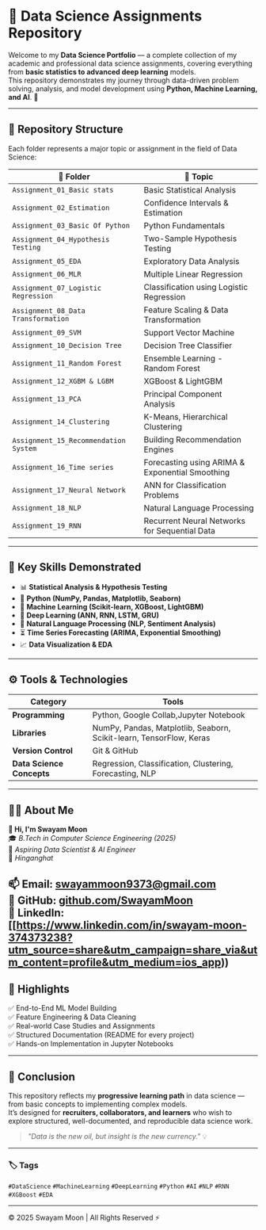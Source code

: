 # 🧠 Data Science Assignments Repository  

Welcome to my **Data Science Portfolio** — a complete collection of my academic and professional data science assignments, covering everything from **basic statistics to advanced deep learning** models.  
This repository demonstrates my journey through data-driven problem solving, analysis, and model development using **Python, Machine Learning, and AI**. 🚀  

---

## 📁 Repository Structure  
Each folder represents a major topic or assignment in the field of Data Science:  

| 📂 Folder | 📘 Topic |
|------------|----------|
| `Assignment_01_Basic stats` | Basic Statistical Analysis |
| `Assignment_02_Estimation` | Confidence Intervals & Estimation |
| `Assignment_03_Basic Of Python` | Python Fundamentals |
| `Assignment_04_Hypothesis Testing` | Two-Sample Hypothesis Testing |
| `Assignment_05_EDA` | Exploratory Data Analysis |
| `Assignment_06_MLR` | Multiple Linear Regression |
| `Assignment_07_Logistic Regression` | Classification using Logistic Regression |
| `Assignment_08_Data Transformation` | Feature Scaling & Data Transformation |
| `Assignment_09_SVM` | Support Vector Machine |
| `Assignment_10_Decision Tree` | Decision Tree Classifier |
| `Assignment_11_Random Forest` | Ensemble Learning - Random Forest |
| `Assignment_12_XGBM & LGBM` | XGBoost & LightGBM |
| `Assignment_13_PCA` | Principal Component Analysis |
| `Assignment_14_Clustering` | K-Means, Hierarchical Clustering |
| `Assignment_15_Recommendation System` | Building Recommendation Engines |
| `Assignment_16_Time series` | Forecasting using ARIMA & Exponential Smoothing |
| `Assignment_17_Neural Network` | ANN for Classification Problems |
| `Assignment_18_NLP` | Natural Language Processing |
| `Assignment_19_RNN` | Recurrent Neural Networks for Sequential Data |

---

## 🧩 Key Skills Demonstrated  

- 📊 **Statistical Analysis & Hypothesis Testing**  
- 🐍 **Python (NumPy, Pandas, Matplotlib, Seaborn)**  
- 🤖 **Machine Learning (Scikit-learn, XGBoost, LightGBM)**  
- 🧠 **Deep Learning (ANN, RNN, LSTM, GRU)**  
- 💬 **Natural Language Processing (NLP, Sentiment Analysis)**  
- ⏳ **Time Series Forecasting (ARIMA, Exponential Smoothing)**  
- 📈 **Data Visualization & EDA**  

---

## ⚙️ Tools & Technologies  

| Category | Tools |
|-----------|--------|
| **Programming** | Python, Google Collab,Jupyter Notebook |
| **Libraries** | NumPy, Pandas, Matplotlib, Seaborn, Scikit-learn, TensorFlow, Keras |
| **Version Control** | Git & GitHub |
| **Data Science Concepts** | Regression, Classification, Clustering, Forecasting, NLP |

---

## 🧑‍💻 About Me  

**👋 Hi, I'm Swayam Moon**  
🎓 *B.Tech in Computer Science Engineering (2025)*  
💼 *Aspiring Data Scientist & AI Engineer*  
📍 *Hinganghat*  

📫 **Email:** swayammoon9373@gmail.com  
🔗 **GitHub:** [github.com/SwayamMoon](https://github.com/SwayamMoon)  
💼 **LinkedIn:** [[https://www.linkedin.com/in/swayam-moon-374373238?utm_source=share&utm_campaign=share_via&utm_content=profile&utm_medium=ios_app)) 
---

## 🌟 Highlights  

✅ End-to-End ML Model Building  
✅ Feature Engineering & Data Cleaning  
✅ Real-world Case Studies and Assignments  
✅ Structured Documentation (README for every project)  
✅ Hands-on Implementation in Jupyter Notebooks  

---

## 🏁 Conclusion  

This repository reflects my **progressive learning path** in data science — from basic concepts to implementing complex models.  
It’s designed for **recruiters, collaborators, and learners** who wish to explore structured, well-documented, and reproducible data science work.  

> *"Data is the new oil, but insight is the new currency."* 💡  

---

### 🏷️ Tags  
`#DataScience` `#MachineLearning` `#DeepLearning` `#Python` `#AI` `#NLP` `#RNN` `#XGBoost` `#EDA`

---

© 2025 Swayam Moon | All Rights Reserved ⚡
